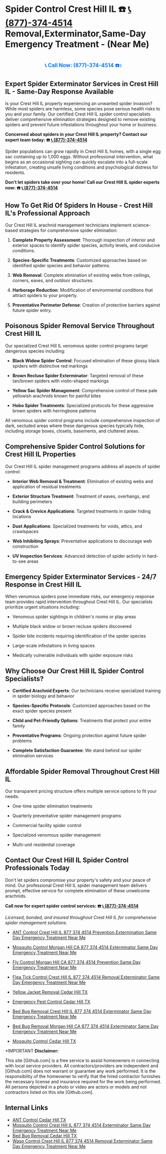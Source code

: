 # Spider Control Crest Hill IL ☎️ [📞 (877)-374-4514](https://pest-control-4514.netlify.app) Removal,Exterminator,Same-Day Emergency Treatment - (Near Me)
# 

<p align="center" style="font-size: 1.2em; font-weight: bold; margin: 20px 0;">
  <a href="https://pest-control-4514.netlify.app" target="_blank" style="color: #007BFF; text-decoration: none;">📞 Call Now: (877)-374-4514 ☎️💧</a>
</p>

## Expert Spider Exterminator Services in Crest Hill IL - Same-Day Response Available

Is your Crest Hill IL property experiencing an unwanted spider invasion? While most spiders are harmless, some species pose serious health risks to you and your family. Our certified Crest Hill IL spider control specialists deliver comprehensive elimination strategies designed to remove existing spiders and prevent future infestations throughout your home or business.

**Concerned about spiders in your Crest Hill IL property? Contact our expert team today: ☎️ [📞 (877)-374-4514](https://pest-control-4514.netlify.app)**

Spider populations can grow rapidly in Crest Hill IL homes, with a single egg sac containing up to 1,000 eggs. Without professional intervention, what begins as an occasional sighting can quickly escalate into a full-scale infestation, creating unsafe living conditions and psychological distress for residents.

**Don't let spiders take over your home! Call our Crest Hill IL spider experts now: ☎️ [📞 (877)-374-4514](https://pest-control-4514.netlify.app)**

## How To Get Rid Of Spiders In House - Crest Hill IL's Professional Approach

Our Crest Hill IL arachnid management technicians implement science-based strategies for comprehensive spider elimination:

1. **Complete Property Assessment**: Thorough inspection of interior and exterior spaces to identify spider species, activity levels, and conducive conditions.

2. **Species-Specific Treatments**: Customized approaches based on identified spider species and behavior patterns.

3. **Web Removal**: Complete elimination of existing webs from ceilings, corners, eaves, and outdoor structures.

4. **Harborage Reduction**: Modification of environmental conditions that attract spiders to your property.

5. **Preventative Perimeter Defense**: Creation of protective barriers against future spider entry.

## Poisonous Spider Removal Service Throughout Crest Hill IL

Our specialized Crest Hill IL venomous spider control programs target dangerous species including:

- **Black Widow Spider Control**: Focused elimination of these glossy black spiders with distinctive red markings

- **Brown Recluse Spider Exterminator**: Targeted removal of these tan/brown spiders with violin-shaped markings

- **Yellow Sac Spider Management**: Comprehensive control of these pale yellowish arachnids known for painful bites

- **Hobo Spider Treatments**: Specialized protocols for these aggressive brown spiders with herringbone patterns

All venomous spider control programs include comprehensive inspection of dark, secluded areas where these dangerous species typically hide, including storage boxes, closets, basements, and cluttered areas.

## Comprehensive Spider Control Solutions for Crest Hill IL Properties

Our Crest Hill IL spider management programs address all aspects of spider control:

- **Interior Web Removal & Treatment**: Elimination of existing webs and application of residual treatments

- **Exterior Structure Treatment**: Treatment of eaves, overhangs, and building perimeters

- **Crack & Crevice Applications**: Targeted treatments in spider hiding locations

- **Dust Applications**: Specialized treatments for voids, attics, and crawlspaces

- **Web Inhibiting Sprays**: Preventative applications to discourage web construction

- **UV Inspection Services**: Advanced detection of spider activity in hard-to-see areas

## Emergency Spider Exterminator Services - 24/7 Response in Crest Hill IL

When venomous spiders pose immediate risks, our emergency response team provides rapid intervention throughout Crest Hill IL. Our specialists prioritize urgent situations including:

- Venomous spider sightings in children's rooms or play areas

- Multiple black widow or brown recluse spiders discovered

- Spider bite incidents requiring identification of the spider species

- Large-scale infestations in living spaces

- Medically vulnerable individuals with spider exposure risks

## Why Choose Our Crest Hill IL Spider Control Specialists?

- **Certified Arachnid Experts**: Our technicians receive specialized training in spider biology and behavior

- **Species-Specific Protocols**: Customized approaches based on the exact spider species present

- **Child and Pet-Friendly Options**: Treatments that protect your entire family

- **Preventative Programs**: Ongoing protection against future spider problems

- **Complete Satisfaction Guarantee**: We stand behind our spider elimination services

## Affordable Spider Removal Throughout Crest Hill IL

Our transparent pricing structure offers multiple service options to fit your needs:

- One-time spider elimination treatments

- Quarterly preventative spider management programs

- Commercial facility spider control

- Specialized venomous spider management

- Multi-unit residential coverage

## Contact Our Crest Hill IL Spider Control Professionals Today

Don't let spiders compromise your property's safety and your peace of mind. Our professional Crest Hill IL spider management team delivers prompt, effective service for complete elimination of these unwelcome arachnids.

**Call now for expert spider control services: ☎️ [📞 (877)-374-4514](https://pest-control-4514.netlify.app)**

*Licensed, bonded, and insured throughout Crest Hill IL for comprehensive spider management solutions.*


- [ANT Control Crest Hill IL 877 374 4514 Prevention Extermination Same Day Emergency Treatment Near Me](https://github.com/allyoucaneatsushiin/plumbing-texas/blob/main/ANT-Control-Crest-Hill-IL-877-374-4514-Prevention-Extermination-Same-Day-Emergency-Treatment-Near-Me.md)
- [Mosquito Control Morgan Hill CA 877 374 4514 Exterminator Same Day Emergency Treatment Near Me](https://github.com/allyoucaneatsushiin/plumbing-texas/blob/main/Mosquito-Control-Morgan-Hill-CA-877-374-4514-Exterminator-Same-Day-Emergency-Treatment-Near-Me.md)
- [Fly Control Morgan Hill CA 877 374 4514 Prevention Same Day Emergency Treatment Near Me](https://github.com/allyoucaneatsushiin/plumbing-texas/blob/main/Fly-Control-Morgan-Hill-CA-877-374-4514-Prevention-Same-Day-Emergency-Treatment-Near-Me.md)


- [Flea Tick Control Crest Hill IL 877 374 4514 Removal Exterminator Same Day Emergency Treatment Near Me](https://github.com/allyoucaneatsushiin/plumbing-texas/blob/main/Flea-Tick-Control-Crest-Hill-IL-877-374-4514-Removal-Exterminator-Same-Day-Emergency-Treatment-Near-Me.md)
- [Yellow Jacket Removal Cedar Hill TX](https://github.com/allyoucaneatsushiin/plumbing-texas/blob/main/Yellow-Jacket-Removal-Cedar-Hill-TX-877-374-4514-Exterminator-Same-Day-Emergency-Treatment-Near-Me.md)
- [Emergency Pest Control Cedar Hill TX](https://github.com/allyoucaneatsushiin/plumbing-texas/blob/main/Emergency-Pest-Control-Cedar-Hill-TX-877-374-4514-24-7-Fast-Response-Near-Me.md)


- [Bed Bug Removal Crest Hill IL 877 374 4514 Exterminator Same Day Emergency Treatment Near Me](https://github.com/allyoucaneatsushiin/plumbing-texas/blob/main/Bed-Bug-Removal-Crest-Hill-IL-877-374-4514-Exterminator-Same-Day-Emergency-Treatment-Near-Me.md)
- [Bed Bug Removal Morgan Hill CA 877 374 4514 Exterminator Same Day Emergency Treatment Near Me](https://github.com/allyoucaneatsushiin/plumbing-texas/blob/main/Bed-Bug-Removal-Morgan-Hill-CA-877-374-4514-Exterminator-Same-Day-Emergency-Treatment-Near-Me.md)
- [Mosquito Control Cedar Hill TX](https://github.com/allyoucaneatsushiin/plumbing-texas/blob/main/Mosquito-Control-Cedar-Hill-TX-877-374-4514-Exterminator-Same-Day-Emergency-Treatment-Near-Me.md)


*IMPORTANT **Disclaimer:**  

This site [Github.com] is a free service to assist homeowners in connecting with local service providers. All contractors/providers are independent and [Github.com] does not warrant or guarantee any work performed. It is the responsibility of the homeowner to verify that the hired contractor furnishes the necessary license and insurance required for the work being performed. All persons depicted in a photo or video are actors or models and not contractors listed on this site [Github.com].


## Internal Links
- [ANT Control Cedar Hill TX](https://github.com/allyoucaneatsushiin/plumbing-texas/blob/main/ANT-Control-Cedar-Hill-TX-877-374-4514-Prevention-Extermination-Same-Day-Emergency-Treatment-Near-Me.md)
- [Mosquito Control Crest Hill IL 877 374 4514 Exterminator Same Day Emergency Treatment Near Me](https://github.com/allyoucaneatsushiin/plumbing-texas/blob/main/Mosquito-Control-Crest-Hill-IL-877-374-4514-Exterminator-Same-Day-Emergency-Treatment-Near-Me.md)
- [Bed Bug Removal Cedar Hill TX](https://github.com/allyoucaneatsushiin/plumbing-texas/blob/main/Bed-Bug-Removal-Cedar-Hill-TX-877-374-4514-Exterminator-Same-Day-Emergency-Treatment-Near-Me.md)
- [Wasp Control Crest Hill IL 877 374 4514 Removal Exterminator Same Day Emergency Treatment Near Me](https://github.com/allyoucaneatsushiin/plumbing-texas/blob/main/Wasp-Control-Crest-Hill-IL-877-374-4514-Removal-Exterminator-Same-Day-Emergency-Treatment-Near-Me.md)
